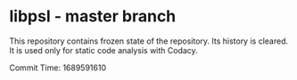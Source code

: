 # libpsl - master branch

This repository contains frozen state of the repository.
Its history is cleared. It is used only for static code
analysis with Codacy.

Commit Time: 1689591610